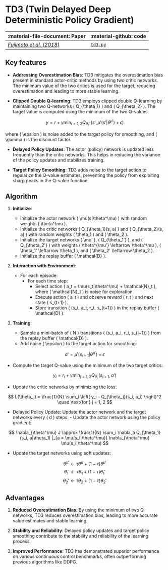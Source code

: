 # TD3 (Twin Delayed Deep Deterministic Policy Gradient)

| :material-file-document: Paper      |:material-github: code |
| ----------- | ----------- |
|*[Fujimoto et al. (2018)](https://arxiv.org/abs/1802.09477)*| [`td3.py`](https://github.com/EdanToledo/Stoix/blob/main/stoix/systems/ddpg/td3.py) |

## Key features

* **Addressing Overestimation Bias**: TD3 mitigates the overestimation bias present in standard actor-critic methods by using two critic networks. The minimum value of the two critics is used for the target, reducing overestimation and leading to more stable learning.

* **Clipped Double Q-learning**: TD3 employs clipped double Q-learning by maintaining two Q-networks \( Q_{\theta_1} \) and \( Q_{\theta_2} \). The target value is computed using the minimum of the two Q-values:

$$
    y = r + \gamma \min_{i=1,2} Q_{\theta_i^-}(s', \mu'(s'|\theta^{\mu'}) + \epsilon)
$$

where \( \epsilon \) is noise added to the target policy for smoothing, and \( \gamma \) is the discount factor.

* **Delayed Policy Updates**: The actor (policy) network is updated less frequently than the critic networks. This helps in reducing the variance of the policy updates and stabilizes training.

* **Target Policy Smoothing**: TD3 adds noise to the target action to regularize the Q-value estimates, preventing the policy from exploiting sharp peaks in the Q-value function.

## Algorithm

1. **Initialize**:
    - Initialize the actor network \( \mu(s|\theta^\mu) \) with random weights \( \theta^\mu \).
    - Initialize the critic networks \( Q_{\theta_1}(s, a) \) and \( Q_{\theta_2}(s, a) \) with random weights \( \theta_1 \) and \( \theta_2 \).
    - Initialize the target networks \( \mu' \), \( Q_{\theta_1'} \), and \( Q_{\theta_2'} \) with weights \( \theta^{\mu'} \leftarrow \theta^\mu \), \( \theta_1' \leftarrow \theta_1 \), and \( \theta_2' \leftarrow \theta_2 \).
    - Initialize the replay buffer \( \mathcal{D} \).

2. **Interaction with Environment**:
    - For each episode:
        - For each time step:
            - Select action \( a_t = \mu(s_t|\theta^\mu) + \mathcal{N}_t \), where \( \mathcal{N}_t \) is noise for exploration.
            - Execute action \( a_t \) and observe reward \( r_t \) and next state \( s_{t+1} \).
            - Store transition \( (s_t, a_t, r_t, s_{t+1}) \) in the replay buffer \( \mathcal{D} \).

3. **Training**:
    - Sample a mini-batch of \( N \) transitions \( (s_i, a_i, r_i, s_{i+1}) \) from the replay buffer \( \mathcal{D} \).
    - Add noise \( \epsilon \) to the target action for smoothing:

$$
    a' = \mu'(s_{i+1}|\theta^{\mu'}) + \epsilon
$$

- Compute the target Q-value using the minimum of the two target critics:

$$
    y_i = r_i + \gamma \min_{j=1,2} Q_{\theta_j'}(s_{i+1}, a')
$$

- Update the critic networks by minimizing the loss:

$$
    L(\theta_j) = \frac{1}{N} \sum_i \left( y_i - Q_{\theta_j}(s_i, a_i) \right)^2 \quad \text{for } j = 1, 2
$$

- Delayed Policy Update: Update the actor network and the target networks every \( d \) steps:
        - Update the actor network using the policy gradient:

$$
    \nabla_{\theta^\mu} J \approx \frac{1}{N} \sum_i \nabla_a Q_{\theta_1}(s_i, a|\theta_1) |_{a = \mu(s_i|\theta^\mu)} \nabla_{\theta^\mu} \mu(s_i|\theta^\mu)
$$

- Update the target networks using soft updates:

$$
    \theta^{\mu'} \leftarrow \tau \theta^\mu + (1 - \tau) \theta^{\mu'}
$$
$$
    \theta_1' \leftarrow \tau \theta_1 + (1 - \tau) \theta_1'
$$
$$
    \theta_2' \leftarrow \tau \theta_2 + (1 - \tau) \theta_2'
$$

## Advantages
1. **Reduced Overestimation Bias**: By using the minimum of two Q-networks, TD3 reduces overestimation bias, leading to more accurate value estimates and stable learning.

2. **Stability and Reliability**: Delayed policy updates and target policy smoothing contribute to the stability and reliability of the learning process.

3. **Improved Performance**: TD3 has demonstrated superior performance on various continuous control benchmarks, often outperforming previous algorithms like DDPG.
